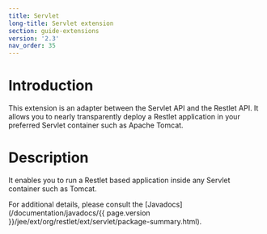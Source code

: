 ```yaml
---
title: Servlet
long-title: Servlet extension
section: guide-extensions
version: '2.3'
nav_order: 35
---
```

# Introduction

This extension is an adapter between the Servlet API and the Restlet
API. It allows you to nearly transparently deploy a Restlet application
in your preferred Servlet container such as Apache Tomcat.

# Description

It enables you to run a Restlet based application inside any Servlet
container such as Tomcat.

For additional details, please consult the
[Javadocs](/documentation/javadocs/{{ page.version }}/jee/ext/org/restlet/ext/servlet/package-summary.html).
